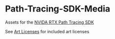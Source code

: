 # Path-Tracing-SDK-Media
Assets for the [NVIDA RTX Path Tracing SDK](https://github.com/NVIDIAGameWorks/Path-Tracing-SDK)

See [Art Licenses](ArtLicenses.txt) for included art licenses
